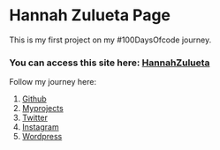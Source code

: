# Hannah Zulueta Page
This is my first project on my #100DaysOfcode journey.

### You can access this site here: [HannahZulueta](https://hanapotski.github.io/hannahzulueta/)

Follow my journey here: 
1. [Github](https://github.com/hanapotski/100-days-of-code)
2. [Myprojects](https://github.com/hanapotski/myprojects)
3. [Twitter](https://twitter.com/homemadecoder)
4. [Instagram](https://www.instagram.com/homemadecoder/)
5. [Wordpress](https://homemadecoder.wordpress.com/)
